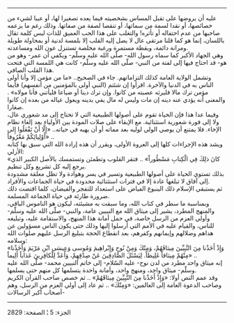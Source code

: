 ------------------------------------------------------------------------

عليه أن يروضها على تقبل المساس بشخصيته فيما يعده تصغيرا لها، أو عيبا
لشيء من خصائصها، أو نقدا لسمة من سماتها، أو تنقصا لصفة من صفاتها. وذلك
رغم ما يزعمه صاحبها من عدم احتفاله أو تأثره! والتغلب على هذا الحب العميق
للذات ليس كلمة تقال باللسان، إنما هو كما قلنا مرتقى عال لا يصل إليه
القلب إلا بلمسة لدنية أو بمحاولة طويلة ومرانة دائمة، ويقظة مستمرة ورغبة
مخلصة تستنزل عون الله ومساعدته.  
وهي الجهاد الأكبر كما سماه رسول الله- صلّى الله عليه وسلّم- ويكفي أن عمر-
وهو من هو- قد احتاج فيها إلى لفتة من النبي- صلّى الله عليه وسلّم- كانت هي
اللمسة التي فتحت هذا القلب الصافي.  
وتشمل الولاية العامة كذلك التزاماتهم. جاء في الصحيح.. «ما من مؤمن إلا
وأنا أولى الناس به في الدنيا والآخرة. اقرأوا إن شئتم (النبي أولى
بالمؤمنين من أنفسهم) فأيما مؤمن ترك مالا فليرثه عصبته من كانوا. وإن ترك
دينا أو ضياعا فليأتني فأنا مولاه» . والمعنى أنه يؤدي عنه دينه إن مات
وليس له مال يفي بدينه ويعول عياله من بعده إن كانوا صغارا.  
وفيما عدا هذا فإن الحياة تقوم على أصولها الطبيعية التي لا تحتاج إلى مد
شعوري عال، ولا إلى فورة شعورية استثنائية. مع الإبقاء على صلات المودة بين
الأولياء بعد إلغاء نظام الإخاء. فلا يمتنع أن يوصي الولي لوليه بعد مماته
أو أن يهبه في حياته.. «إِلَّا أَنْ تَفْعَلُوا إِلى أَوْلِيائِكُمْ مَعْرُوفاً» ..  
ويشد هذه الإجراءات كلها إلى العروة الأولى، ويقرر أن هذه إرادة الله التي
سبق بها كتابه الأزلي:  
«كانَ ذلِكَ فِي الْكِتابِ مَسْطُوراً» .. فتقر القلوب وتطمئن وتستمسك بالأصل الكبير
الذي يرجع إليه كل تشريع وكل تنظيم.  
بذلك تستوي الحياة على أصولها الطبيعية وتسير في يسر وهوادة ولا تظل معلقة
مشدودة إلى آفاق لا تبلغها عادة إلا في فترات استثنائية محدودة في حياة
الجماعات والأفراد.  
ثم يستبقي الإسلام ذلك الينبوع الفياض على استعداد للتفجر والفيضان، كلما
اقتضت ذلك ضرورة طارئة في حياة الجماعة المسلمة.  
وبمناسبة ما سطر في كتاب الله، وما سبقت به مشيئته، ليكون هو الناموس
الباقي، والمنهج المطرد، يشير إلى ميثاق الله مع النبيين عامة، والنبي- صلّى
الله عليه وسلّم- وأولي العزم من الرسل خاصة، في حمل أمانة هذا المنهج،
والاستقامة عليه، وتبليغه للناس، والقيام عليه في الأمم التي أرسلوا إليها
وذلك حتى يكون الناس مسؤولين عن هداهم وضلالهم وإيمانهم وكفرهم، بعد انقطاع
الحجة بتبليغ الرسل عليهم صلوات الله وسلامه:  
«وَإِذْ أَخَذْنا مِنَ النَّبِيِّينَ مِيثاقَهُمْ، وَمِنْكَ وَمِنْ نُوحٍ وَإِبْراهِيمَ وَمُوسى وَعِيسَى ابْنِ
مَرْيَمَ وَأَخَذْنا مِنْهُمْ مِيثاقاً غَلِيظاً. لِيَسْئَلَ الصَّادِقِينَ عَنْ صِدْقِهِمْ، وَأَعَدَّ لِلْكافِرِينَ
عَذاباً أَلِيماً» ..  
إنه ميثاق واحد مطرد من لدن نوح- عليه السّلام- إلى خاتم النبيين محمد- صلّى
الله عليه وسلّم- ميثاق واحد، ومنهج واحد، وأمانة واحدة يتسلمها كل منهم حتى
يسلمها.  
وقد عمم النص أولا: «وَإِذْ أَخَذْنا مِنَ النَّبِيِّينَ مِيثاقَهُمْ» .. ثم خصص صاحب القرآن
الكريم وصاحب الدعوة العامة إلى العالمين: «وَمِنْكَ» .. ثم عاد إلى أولي العزم
من الرسل، وهم أصحاب أكبر الرسالات-

------------------------------------------------------------------------

الجزء: 5 ¦ الصفحة: 2829

